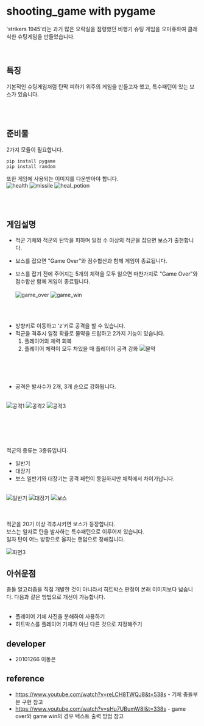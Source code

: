 # shooting_game with pygame
'strikers 1945'라는 과거 많은 오락실을 점령했던 비행기 슈팅 게임을 오마쥬하여 클래식한 슈팅게임을 만들었습니다.<br/>
<br/><br/>

## 특징
기본적인 슈팅게임처럼 탄막 피하기 위주의 게임을 만들고자 했고, 특수패턴이 있는 보스가 있습니다.

<br/><br/>


## 준비물
2가지 모듈이 필요합니다. 
```
pip install pygame
pip install random
```
또한 게임에 사용되는 이미지를 다운받아야 합니다.
<br/> 
![health](https://github.com/highblueberry/ShooterGame_with_pygame/assets/59508874/18579cdd-ab59-4a2f-927a-adc469c6e7af)
![missile](https://github.com/highblueberry/ShooterGame_with_pygame/assets/59508874/71cdc4c6-901a-460b-b2e1-f18612625a19)
![heal_potion](https://github.com/highblueberry/ShooterGame_with_pygame/assets/59508874/33f37fc7-b05e-44da-b335-90d5a32a32b9)


<br/><br/>

## 게임설명
* 적군 기체와 적군의 탄막을 피하며 일정 수 이상의 
적군을 잡으면 보스가 출현합니다. <br/>

* 보스를 잡으면 "Game Over"와 점수합산과 함께 게임이 종료됩니다. <br/>

* 보스를 잡기 전에 주어지는 5개의 체력을 모두 잃으면 마찬가지로 "Game Over"와 점수합산 함께 게임이 종료됩니다.
<br/><br/>
![game_over](https://github.com/highblueberry/ShooterGame_with_pygame/assets/59508874/be8067be-d9fd-4351-bbc6-73d2c83c919b)
![game_win](https://github.com/highblueberry/ShooterGame_with_pygame/assets/59508874/34107a52-aa0b-4d0b-95b4-d089d32c4e96)



<br/><br/> 
* 방향키로 이동하고 'z'키로 공격을 할 수 있습니다. <br/>
* 적군을 격추시 일정 확률로 물약을 드랍하고 2가지 기능이 있습니다.
    1. 플레이어의 체력 회복
    2. 플레이어 체력이 모두 차있을 때 플레이어 공격 강화
 ![물약](https://github.com/highblueberry/ShooterGame_with_pygame/assets/59508874/19ac422e-a5a4-4d76-bf06-0a125c6079ed)

<br/> <br/> <br/>

* 공격은 발사수가 2개, 3개 순으로 강화됩니다.
<br/>  <br/>

![공격1](https://github.com/highblueberry/ShooterGame_with_pygame/assets/59508874/2bdd7db1-9aa6-4eac-b253-f9c8584acb63)
![공격2](https://github.com/highblueberry/ShooterGame_with_pygame/assets/59508874/1034170b-138d-4be6-980a-915d0373bfe7)
![공격3](https://github.com/highblueberry/ShooterGame_with_pygame/assets/59508874/9dc1e438-9012-4061-b49e-4ee5b040af04)

 <br/> <br/> <br/>


<br/> 적군의 종류는 3종류입니다.
* 일반기
* 대장기
* 보스
일반기와 대장기는 공격 패턴이 동일하지만 체력에서 차이가납니다.
<br/>  <br/>

![일반기](https://github.com/highblueberry/ShooterGame_with_pygame/assets/59508874/43d69872-55ea-4f82-9cfa-e29776be2819)
![대장기](https://github.com/highblueberry/ShooterGame_with_pygame/assets/59508874/9cf6f739-1a98-4eae-ad9f-8aa642762da4)
![보스](https://github.com/highblueberry/ShooterGame_with_pygame/assets/59508874/2b3877f4-d69e-4b1d-b7d8-66f98f569ea9)


<br/><br/>
적군을 20기 이상 격추시키면 보스가 등장합니다.<br/>
보스는 일자로 탄을 발사하는 특수패턴으로 이루어져 있습니다. <br/>
일자 탄이 어느 방향으로 올지는 랜덤으로 정해집니다.
<br/>

![화면3](https://github.com/highblueberry/ShooterGame_with_pygame/assets/59508874/c32fe600-7348-4f6d-82fd-d5262529a369)




## 아쉬운점
충돌 알고리즘을 직접 개발한 것이 아니라서 히트박스 판정이 본래 이미지보다 넓습니다. 다음과 같은 방법으로 개선이 가능합니다. <br/><br/>
* 플레이어 기체 사진을 분해하여 사용하기
* 히트박스를 플레이어 기체가 아닌 다른 것으로 지정해주기


## developer
* 20101266 이동은

## reference
* https://www.youtube.com/watch?v=reLCH8TWQJ8&t=538s - 기체 충돌부분 구현 참고
* https://www.youtube.com/watch?v=sHu7UBumW8I&t=338s - game over와 game win의 경우 텍스트 출력 방법 참고

